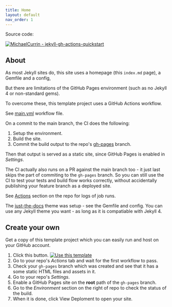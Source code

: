 ```yaml
---
title: Home
layout: default
nav_order: 1
---
```


Source code:

[![MichaelCurrin - jekyll-gh-actions-quickstart](https://img.shields.io/static/v1?label=MichaelCurrin&message=jekyll-gh-actions-quickstart&color=blue&logo=github)](https://github.com/MichaelCurrin/jekyll-gh-actions-quickstart)


## About

As most Jekyll sites do, this site uses a homepage (this `index.md` page), a Gemfile and a config, 

But there are limitations of the GitHub Pages environment (such as no Jekyll 4 or non-standard gems).

To overcome these, this template project uses a GitHub Actions workflow.

See [main.yml](https://github.com/MichaelCurrin/jekyll-gh-actions-quickstart/blob/main/.github/workflows/main.yml) workflow file.

On a commit to the main branch, the CI does the following:

1. Setup the environment.
2. Build the site.
3. Commit the build output to the repo's [gh-pages](https://github.com/MichaelCurrin/jekyll-gh-actions-quickstart/tree/gh-pages) branch. 

Then that output is served as a static site, since GitHub Pages is enabled in _Settings_.

The CI actually also runs on a PR against the main branch too - it just last skips the part of commiting to the `gh-pages` branch. So you can still use the CI to test your tests and build flow works correctly, without accidentally publishing your feature branch as a deployed site.

See [Actions](https://github.com/MichaelCurrin/jekyll-gh-actions-quickstart/actions/workflows/main.yml) section on the repo for logs of job runs.

The [just-the-docs](https://pmarsceill.github.io/just-the-docs/) theme was setup - see the Gemfile and config. You can use any Jekyll theme you want - as long as it is compatiable with Jekyll 4.


## Create your own

Get a copy of this template project which you can easily run and host on your GitHub account.

1. Click this button. [![Use this template](https://img.shields.io/badge/Generate-Use_this_template-2ea44f)](https://github.com/MichaelCurrin/jekyll-themed-site-quickstart/generate)
1. Go to your repo's _Actions_ tab and wait for the first workflow to pass.
1. Check your `gh-pages` branch which was created and see that it has a some static HTML files and assets in it.
1. Go to your repo's _Settings_.
1. Enable a GitHub Pages site on the **root** path of the `gh-pages` branch.
1. Go to the _Environment_ section on the right of repo to check the status of the build.
1. When it is done, click View Deploment to open your site.
